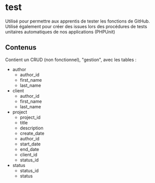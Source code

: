 # test
Utilisé pour permettre aux apprentis de tester les fonctions de GitHub.<br>
Utilisé également pour créer des issues lors des procédures de tests unitaires automatiques de nos applications (PHPUnit)

## Contenus
Contient un CRUD (non fonctionnel), "gestion", avec les tables :
- author
  - author_id
  - first_name
  - last_name
- client
  - author_id
  - first_name
  - last_name
- project
  - project_id
  - title
  - description
  - create_date
  - author_id
  - start_date
  - end_date
  - client_id
  - status_id
- status
  - status_id
  - status
